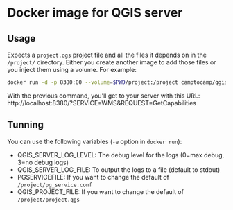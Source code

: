 # Docker image for QGIS server

## Usage

Expects a `project.qgs` project file and all the files it depends on in the `/project/`
directory. Either you create another image to add those files or you inject them using
a volume. For example:

```bash
docker run -d -p 8380:80 --volume=$PWD/project:/project camptocamp/qgis-server
```
With the previous command, you'll get to your server with this URL:
http://localhost:8380/?SERVICE=WMS&REQUEST=GetCapabilities

## Tunning

You can use the following variables (`-e` option in `docker run`):

* QGIS_SERVER_LOG_LEVEL: The debug level for the logs (0=max debug, 3=no debug logs)
* QGIS_SERVER_LOG_FILE: To output the logs to a file (default to stdout)
* PGSERVICEFILE: If you want to change the default of `/project/pg_service.conf`
* QGIS_PROJECT_FILE: If you want to change the default of `/project/project.qgs`
